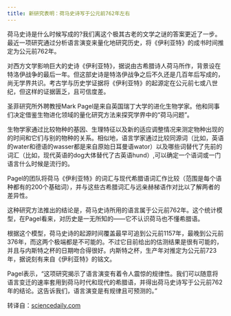 ```yaml
---
title: 新研究表明：荷马史诗写于公元前762年左右
---
```


荷马史诗是什么时候写成的?我们离这个极其古老的文学之谜的答案更近了一步。最近一项研究通过分析语言演变来量化地研究历史，将《伊利亚特》的成书时间推定为公元前762年。

<!--more-->

对西方文学影响巨大的史诗《伊利亚特》，据说由古希腊诗人荷马所作，背景设在特洛伊战争的最后一年。但这部史诗是特洛伊战争之后不久还是几百年后写成的，尚无学界共识。考古学与历史学证据将《伊利亚特》的起源定在公元前七或八世纪，但这样的证据匮乏，且可信度差。

圣菲研究所外聘教授Mark Pagel是来自英国瑞丁大学的进化生物学家。他和同事们决定借鉴生物进化领域的量化研究方法来探究学界中的“荷马问题”。

生物学家通过比较物种的基因、生理特征以及新的适应调整情况来测定物种出现的的时间和它们与别的物种的关系。相似地，语言学家通过比较同源词（比如，英语的water和德语的wasser都是来自原始日耳曼语wator）以及哪些词替代了先前的词汇（比如，现代英语的dog大体替代了古英语hund）,可以确定一个语词或一门语言什么时候是流行的。

Pagel的团队将荷马《伊利亚特》的词汇与现代希腊语词汇作比较（范围是每个语种都有的200个基础词），并与这些古希腊词汇与远亲赫梯语作对比以了解两者的差异性。

这种研究方法推出的结论是，荷马史诗所用的语言属于公元前762年。这个统计模型，在Pagel看来，对历史是一无所知的——它不认识荷马也不懂希腊语。

根据这个模型，荷马史诗的起源时间覆盖最早可追到公元前1157年，最晚到公元前376年，而这两个极端都是不可能的。不过它目前给出的估测结果是很有可能的，并且与内斯特之杯的日期吻合得很好。内斯特之杯，生产年对推定为公元前723年，据说刻有来自《伊利亚特》的铭文。

Pagel表示，“这项研究揭示了语言演变有着令人震惊的规律性。我们可以随意将语言变迁的速率套用到荷马时代和现代的希腊语，并得出荷马史诗写于公元前762年的结论。这告诉我们，语言演变是有规律且可预测的。”

转译自：[sciencedaily.com](http://www.sciencedaily.com/releases/2013/02/130227183320.htm)